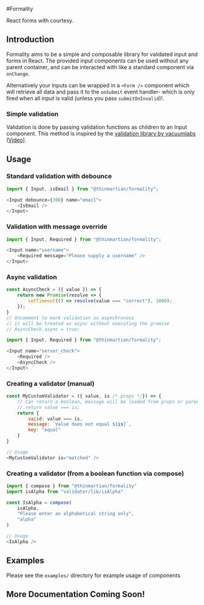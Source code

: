 #Formality

React forms with courtesy.

## Introduction

Formality aims to be a simple and composable library for validated input and forms in React. The provided input components can be used without any parent container, and can be interacted with like a standard component via `onChange`.

Alternatively your inputs can be wrapped in a `<Form />` component which will retrieve all data and pass it to the `onSubmit` event handler- which is only fired when all input is valid (unless you pass `submitOnInvalid`)!. 

### Simple validation

Validation is done by passing validation functions as children to an Input component. This method is inspired by the [validation library by vacuumlabs](https://github.com/vacuumlabs/validation) ([Video](https://www.youtube.com/watch?v=FqscLiODo5c)].

## Usage

### Standard validation with debounce

```javascript
import { Input, isEmail } from "@thinmartian/formality";

<Input debounce={300} name="email">
    <IsEmail />
</Input>
```
    
### Validation with message override

```javascript
import { Input, Required } from "@thinmartian/formality";

<Input name="username">
    <Required message="Please supply a username" />
</Input>
```

### Async validation

```javascript
const AsyncCheck = ({ value }) => {
    return new Promise(resolve => {
        setTimeout(() => resolve(value === "correct"), 1000);
    });
}
// Uncomment to mark validation as asynchronous
// it will be treated as async without executing the promise
// AsyncCheck.async = true;

import { Input, Required } from "@thinmartian/formality";

<Input name="server_check">
    <Required />
    <AsyncCheck />
</Input>
```

### Creating a validator (manual)

```javascript
const MyCustomValidator = ({ value, is /* props */}) => {
    // Can return a boolean, message will be loaded from props or parent Input
    // return value === is; 
    return {
        vaiid: value === is,
        message: `Value does not equal ${is}`,
        key: "equal"
    }
}

// Usage
<MyCustomValidator is="matched" />
```

### Creating a validator (from a boolean function via compose)

```javascript
import { compose } from "@thinmartian/formality"
import isAlpha from "validator/lib/isAlpha"

const IsAlpha = compose(
    isAlpha,
    "Please enter an alphabetical string only",
    "alpha"
)

// Usage
<IsAlpha />
```

## Examples

Please see the `examples/` directory for example usage of components


## More Documentation Coming Soon!
